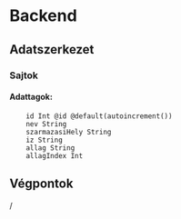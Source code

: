 # Backend

Adatszerkezet
---
### Sajtok

#### Adattagok:
```
    id Int @id @default(autoincrement())
    nev String
    szarmazasiHely String
    iz String
    allag String
    allagIndex Int
```


Végpontok
---

/